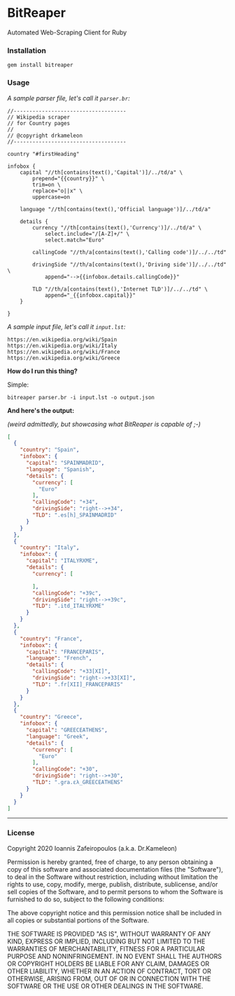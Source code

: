 # BitReaper
Automated Web-Scraping Client for Ruby

### Installation

```gem install bitreaper```

### Usage

*A sample parser file, let's call it `parser.br`:*

```sdl
//------------------------------------
// Wikipedia scraper
// for Country pages
//
// @copyright drkameleon
//------------------------------------

country "#firstHeading"

infobox {
    capital "//th[contains(text(),'Capital')]/../td/a" \
        prepend="{{country}}" \
        trim=on \
        replace="o||x" \
        uppercase=on 

    language "//th[contains(text(),'Official language')]/../td/a"

    details {
        currency "//th[contains(text(),'Currency')]/../td/a" \
            select.include="/[A-Z]+/" \
            select.match="Euro"

        callingCode "//th/a[contains(text(),'Calling code')]/../../td"

        drivingSide "//th/a[contains(text(),'Driving side')]/../../td" \
            append="-->{{infobox.details.callingCode}}"

        TLD "//th/a[contains(text(),'Internet TLD')]/../../td" \
            append="_{{infobox.capital}}"
    }

}
```

*A sample input file, let's call it `input.lst`:*

```
https://en.wikipedia.org/wiki/Spain
https://en.wikipedia.org/wiki/Italy
https://en.wikipedia.org/wiki/France
https://en.wikipedia.org/wiki/Greece
```

**How do I run this thing?**

Simple:

```bitreaper parser.br -i input.lst -o output.json```

**And here's the output:**

*(weird admittedly, but showcasing what BitReaper is capable of ;-)*

```json
[
  {
    "country": "Spain",
    "infobox": {
      "capital": "SPAINMADRID",
      "language": "Spanish",
      "details": {
        "currency": [
          "Euro"
        ],
        "callingCode": "+34",
        "drivingSide": "right-->+34",
        "TLD": ".es[h]_SPAINMADRID"
      }
    }
  },
  {
    "country": "Italy",
    "infobox": {
      "capital": "ITALYRXME",
      "details": {
        "currency": [

        ],
        "callingCode": "+39c",
        "drivingSide": "right-->+39c",
        "TLD": ".itd_ITALYRXME"
      }
    }
  },
  {
    "country": "France",
    "infobox": {
      "capital": "FRANCEPARIS",
      "language": "French",
      "details": {
        "callingCode": "+33[XI]",
        "drivingSide": "right-->+33[XI]",
        "TLD": ".fr[XII]_FRANCEPARIS"
      }
    }
  },
  {
    "country": "Greece",
    "infobox": {
      "capital": "GREECEATHENS",
      "language": "Greek",
      "details": {
        "currency": [
          "Euro"
        ],
        "callingCode": "+30",
        "drivingSide": "right-->+30",
        "TLD": ".gra.ελ_GREECEATHENS"
      }
    }
  }
]
```

----

### License

Copyright 2020 Ioannis Zafeiropoulos (a.k.a. Dr.Kameleon)

Permission is hereby granted, free of charge, to any person obtaining a copy of this software and associated documentation files (the "Software"), to deal in the Software without restriction, including without limitation the rights to use, copy, modify, merge, publish, distribute, sublicense, and/or sell copies of the Software, and to permit persons to whom the Software is furnished to do so, subject to the following conditions:

The above copyright notice and this permission notice shall be included in all copies or substantial portions of the Software.

THE SOFTWARE IS PROVIDED "AS IS", WITHOUT WARRANTY OF ANY KIND, EXPRESS OR IMPLIED, INCLUDING BUT NOT LIMITED TO THE WARRANTIES OF MERCHANTABILITY, FITNESS FOR A PARTICULAR PURPOSE AND NONINFRINGEMENT. IN NO EVENT SHALL THE AUTHORS OR COPYRIGHT HOLDERS BE LIABLE FOR ANY CLAIM, DAMAGES OR OTHER LIABILITY, WHETHER IN AN ACTION OF CONTRACT, TORT OR OTHERWISE, ARISING FROM, OUT OF OR IN CONNECTION WITH THE SOFTWARE OR THE USE OR OTHER DEALINGS IN THE SOFTWARE.
